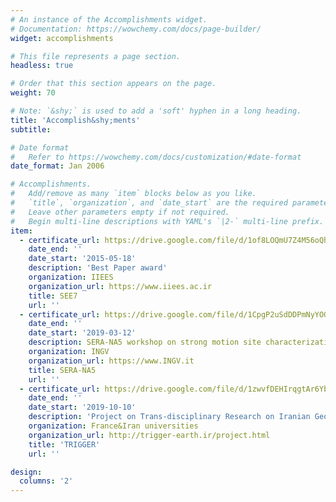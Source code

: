 ```yaml
---
# An instance of the Accomplishments widget.
# Documentation: https://wowchemy.com/docs/page-builder/
widget: accomplishments 

# This file represents a page section.
headless: true

# Order that this section appears on the page.
weight: 70

# Note: `&shy;` is used to add a 'soft' hyphen in a long heading.
title: 'Accomplish&shy;ments'
subtitle:

# Date format
#   Refer to https://wowchemy.com/docs/customization/#date-format
date_format: Jan 2006

# Accomplishments.
#   Add/remove as many `item` blocks below as you like.
#   `title`, `organization`, and `date_start` are the required parameters.
#   Leave other parameters empty if not required.
#   Begin multi-line descriptions with YAML's `|2-` multi-line prefix.
item:
  - certificate_url: https://drive.google.com/file/d/1of8LOQmU7Z4M56oQhDH9s3CLhI-Sl81J/view?usp=sharing
    date_end: ''
    date_start: '2015-05-18'
    description: 'Best Paper award'
    organization: IIEES
    organization_url: https://www.iiees.ac.ir
    title: SEE7
    url: ''
  - certificate_url: https://drive.google.com/file/d/1CpgP2uSdDDPmNyYOGSUhAKGV5TYkcBpE/view?usp=sharing
    date_end: ''
    date_start: '2019-03-12'
    description: SERA-NA5 workshop on strong motion site characterization
    organization: INGV
    organization_url: https://www.INGV.it
    title: SERA-NA5
    url: ''
  - certificate_url: https://drive.google.com/file/d/1zwvfDEHIrqgtAr6YbMWQo047uMLwxWqR/view?usp=sharing
    date_end: ''
    date_start: '2019-10-10'
    description: 'Project on Trans-disciplinary Research on Iranian Geology, Geodynamics, Earthquakes and Resources'
    organization: France&Iran universities
    organization_url: http://trigger-earth.ir/project.html
    title: 'TRIGGER'
    url: ''

design:
  columns: '2'
---
```

